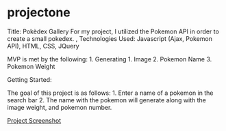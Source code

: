 # projectone
Title: Pokèdex Gallery
For my project, I utilized the Pokemon API in order to create a small pokedex. 
,
Technologies Used: Javascript (Ajax, Pokemon API), HTML, CSS, JQuery

MVP is met by the following:
    1. Generating
         1. Image
         2. Pokemon Name
         3. Pokemon Weight

Getting Started: 

The goal of this project is as follows:
    1. Enter a name of a pokemon in the search bar
    2. The name with the pokemon will generate along with the image weight, and pokemon number.


[Project Screenshot](/projectone/ProjectPic.png)